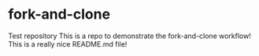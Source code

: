 # fork-and-clone
Test repository
This is a repo to demonstrate the fork-and-clone workflow!
This is a really nice README.md file!
